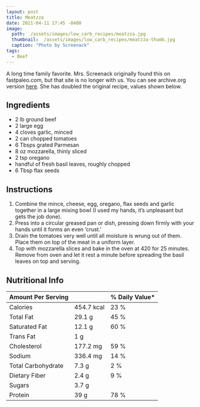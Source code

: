 ```yaml
---
layout: post
title: Meatzza
date: 2021-04-11 17:45 -0400
image: 
  path:  /assets/images/low_carb_recipes/meatzza.jpg
  thumbnail:  /assets/images/low_carb_recipes/meatzza-thumb.jpg 
  caption: "Photo by Screenack"
tags:
  - Beef
---
```


A long time family favorite. Mrs. Screenack originally found this on fastpaleo.com, but that site is no longer with us. You can see archive.org version [here](https://web.archive.org/web/20150329084558/http://fastpaleo.com/recipe/meatzza/). She has doubled the original recipe, values shown below.

## Ingredients
* 2 lb ground beef
* 2 large egg
* 4 cloves garlic, minced
* 2 can chopped tomatoes
* 6 Tbsps grated Parmesan
* 8 oz mozzarella, thinly sliced
* 2 tsp oregano
* handful of fresh basil leaves, roughly chopped
* 6 Tbsp flax seeds

## Instructions

1. Combine the mince, cheese, egg, oregano, flax seeds and garlic together in a large mixing bowl (I used my hands, it’s unpleasant but gets the job done).
1. Press into a circular greased pan or dish, pressing down firmly with your hands until it forms an even ‘crust.’ 
1. Drain the tomatoes very well until all moisture is wrung out of them. Place them on top of the meat in a uniform layer.
1. Top with mozzarella slices and bake in the oven at 420 for 25 minutes.
Remove from oven and let it rest a minute before spreading the basil leaves on top and serving.

## Nutritional Info

| Amount Per Serving |            | % Daily Value* |
|--------------------|------------|----------------|
| Calories           | 454.7 kcal | 23 %           |
| Total Fat          | 29.1 g     | 45 %           |
| Saturated Fat      | 12.1 g     | 60 %           |
| Trans Fat          | 1 g        |                |
| Cholesterol        | 177.2 mg   | 59 %           |
| Sodium             | 336.4 mg   | 14 %           |
| Total Carbohydrate | 7.3 g      | 2 %            |
| Dietary Fiber      | 2.4 g      | 9 %            |
| Sugars             | 3.7 g      |                |
| Protein            | 39 g       | 78 %           |

